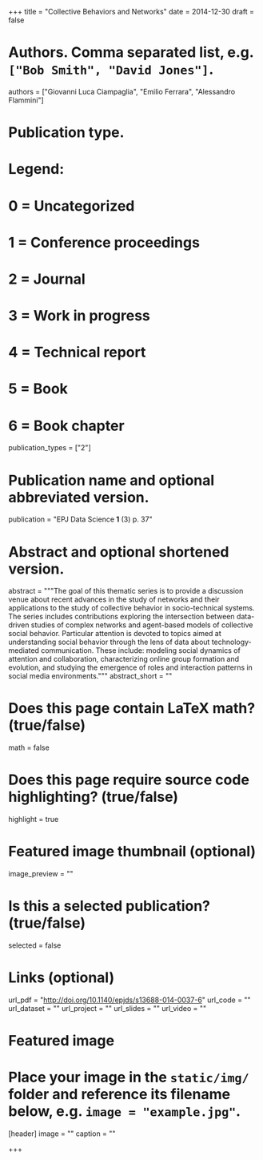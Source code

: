 +++
title = "Collective Behaviors and Networks"
date = 2014-12-30
draft = false

# Authors. Comma separated list, e.g. `["Bob Smith", "David Jones"]`.
authors = ["Giovanni Luca Ciampaglia", "Emilio Ferrara", "Alessandro Flammini"]

# Publication type.
# Legend:
# 0 = Uncategorized
# 1 = Conference proceedings
# 2 = Journal
# 3 = Work in progress
# 4 = Technical report
# 5 = Book
# 6 = Book chapter
publication_types = ["2"]

# Publication name and optional abbreviated version.
publication = "EPJ Data Science **1** (3) p. 37"

# Abstract and optional shortened version.
abstract = """The goal of this thematic series is to provide a discussion venue
about recent advances in the study of networks and their applications to the
study of collective behavior in socio-technical systems. The series includes
contributions exploring the intersection between data-driven studies of complex
networks and agent-based models of collective social behavior. Particular
attention is devoted to topics aimed at understanding social behavior through
the lens of data about technology-mediated communication. These include:
modeling social dynamics of attention and collaboration, characterizing online
group formation and evolution, and studying the emergence of roles and
interaction patterns in social media environments.""" 
abstract_short = ""

# Does this page contain LaTeX math? (true/false)
math = false

# Does this page require source code highlighting? (true/false)
highlight = true

# Featured image thumbnail (optional)
image_preview = ""

# Is this a selected publication? (true/false)
selected = false

# Links (optional)
url_pdf = "http://doi.org/10.1140/epjds/s13688-014-0037-6"
url_code = ""
url_dataset = ""
url_project = ""
url_slides = ""
url_video = ""

# Featured image
# Place your image in the `static/img/` folder and reference its filename below, e.g. `image = "example.jpg"`.
[header]
image = ""
caption = ""

+++
